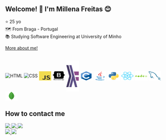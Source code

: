 ## Welcome! 💜 I'm Millena Freitas 😊

⭐ 25 yo <br>
🗺️ From Braga - Portugal <br>
📚 Studying Software Engineering at University of Minho

<a href="https://millenasantosresume.netlify.app/" target="_blank">More about me!</a>
  
<div style="display: inline_block"><br>
 
  <img align="center" alt="HTML" height="30" width="60" src="https://img.shields.io/badge/HTML5-E34F26?style=for-the-badge&logo=html5&logoColor=white">
  <img align="center" alt="CSS" height="30" width="65" src="https://img.shields.io/badge/CSS3-1572B6?style=for-the-badge&logo=css3&logoColor=white">
  <img align="center" alt="Millena-JavaScript" height="30" width="40" src="https://raw.githubusercontent.com/devicons/devicon/master/icons/javascript/javascript-original.svg">
  <img align="center" alt="Millena-Bootstrap" height="30" width="40" src="https://raw.githubusercontent.com/devicons/devicon/master/icons/bootstrap/bootstrap-plain-wordmark.svg">
  <img align="center" alt="Millena-Haskell" height="100" width="40" src="https://raw.githubusercontent.com/devicons/devicon/master/icons/haskell/haskell-original.svg">
  <img align="center" alt="Millena-C" height="30" width="40" src="https://raw.githubusercontent.com/devicons/devicon/master/icons/c/c-original.svg">
  <img align="center" alt="Millena-Java" height="30" width="40" src="https://raw.githubusercontent.com/devicons/devicon/master/icons/java/java-original.svg">
  <img align="center" alt="Millena-Python" height="30" width="40" src="https://raw.githubusercontent.com/devicons/devicon/master/icons/python/python-original.svg">
  <img align="center" alt="Millena-React" height="30" width="40" src="https://raw.githubusercontent.com/devicons/devicon/master/icons/react/react-original.svg">
  <img align="center" alt="Millena-NodeJS" height="30" width="40" src="https://raw.githubusercontent.com/devicons/devicon/master/icons/nodejs/nodejs-plain-wordmark.svg">
  <img align="center" alt="Millena-MySQL" height="30" width="40" src="https://raw.githubusercontent.com/devicons/devicon/master/icons/mysql/mysql-original.svg">
  <img align="center" alt="Millena-MongoDB" height="30" width="40" src="https://raw.githubusercontent.com/devicons/devicon/master/icons/mongodb/mongodb-original.svg">
  
</div>
  
## How to contact me

<div> 
  <a href="https://www.instagram.com/freitaas.mi/" target="_blank">
    <img src="https://img.shields.io/badge/-Instagram-%23E4405F?style=for-the-badge&logo=instagram&logoColor=white" target="_blank">
    </a>
  <a href="mailto:freitasmillena27@gmail.com" target="_blank">
    <img src="https://img.shields.io/badge/Gmail-D14836?style=for-the-badge&logo=gmail&logoColor=white">
    </a>
  <a href="https://www.linkedin.com/in/millena-santos-729a95161/" target="_blank">
    <img src="https://img.shields.io/badge/LinkedIn-0077B5?style=for-the-badge&logo=linkedin&logoColor=white">
    </a>

 <br>

 <div>
  <a href="https://github.com/freitasmillena">
    <img height="180em" src="https://github-readme-stats.vercel.app/api?username=freitasmillena&show_icons=true&theme=dracula&include_all_commits=true&count_private=true"/>
  <img height="180em" src="https://github-readme-stats.vercel.app/api/top-langs/?username=freitasmillena&layout=compact&langs_count=7&theme=dracula"/>
</div>

